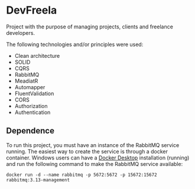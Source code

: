 # DevFreela

Project with the purpose of managing projects, clients and freelance developers.

The following technologies and/or principles were used:

- Clean architecture
- SOLID
- CQRS
- RabbitMQ
- MeadiatR
- Automapper
- FluentValidation
- CORS
- Authorization
- Authentication

## Dependence

To run this project, you must have an instance of the RabbitMQ service running. The easiest way to create the service is through a docker container.
Windows users can have a [Docker Desktop](https://www.docker.com/products/docker-desktop/) installation (running) and run the following command to 
make the RabbitMQ service available:

`docker run -d --name rabbitmq -p 5672:5672 -p 15672:15672 rabbitmq:3.13-management`
